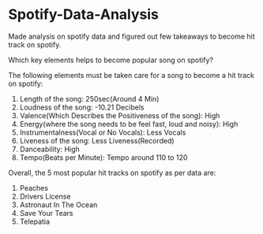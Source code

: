# Spotify-Data-Analysis
Made analysis on spotify data and figured out few takeaways to become hit track on spotify.


Which key elements helps to become popular song on spotify?

The following elements must be taken care for a song to become a hit track on spotify:
1. Length of the song: 250sec(Around 4 Min)
2. Loudness of the song: -10.21 Decibels
3. Valence(Which Describes the Positiveness of the song): High
4. Energy(where the song needs to be feel fast, loud and noisy): High
5. Instrumentalness(Vocal or No Vocals): Less Vocals
6. Liveness of the song: Less Liveness(Recorded)
7. Danceability: High
8. Tempo(Beats per Minute): Tempo around 110 to 120


Overall, the 5 most popular hit tracks on spotify as per data are:
1. Peaches
2. Drivers License
3. Astronaut In The Ocean
4. Save Your Tears
5. Telepatia
